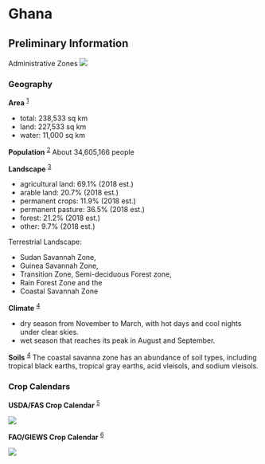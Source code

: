 # Ghana

## Preliminary Information
<!-- References -->
[1]: https://www.cia.gov/the-world-factbook/countries/ghana/
[2]: https://www.worldometers.info/world-population/ghana-population/
[3]: https://www.cia.gov/the-world-factbook/countries/ghana/
[4]: https://www.britannica.com/place/Ghana/Soils
[5]: https://ipad.fas.usda.gov/countrysummary/default.aspx?id=GH
[6]: https://www.fao.org/giews/countrybrief/country.jsp?code=GHA&lang=ar

Administrative Zones
<img src="https://www.ghanamissionun.org/wp-content/uploads/2023/11/Ghana_Regional_Map.jpg" />

### Geography
**Area** <sup>[1]</sup>
- total: 238,533 sq km
- land: 227,533 sq km
- water: 11,000 sq km

**Population** <sup>[2]</sup>
About 34,605,166 people

**Landscape** <sup>[3]</sup>
- agricultural land: 69.1% (2018 est.)
- arable land: 20.7% (2018 est.)
- permanent crops: 11.9% (2018 est.)
- permanent pasture: 36.5% (2018 est.)
- forest: 21.2% (2018 est.)
- other: 9.7% (2018 est.)

Terrestrial Landscape:
- Sudan Savannah Zone, 
- Guinea Savannah Zone, 
- Transition Zone, Semi-deciduous Forest zone, 
- Rain Forest Zone and the 
- Coastal Savannah Zone 

**Climate** <sup>[4]</sup>
- dry season from November to March, with hot days and cool nights under clear skies.
- wet season that reaches its peak in August and September. 

**Soils** <sup>[4]</sup>
The coastal savanna zone has an abundance of soil types, including tropical black earths, tropical gray earths, acid vleisols, and sodium vleisols.


### Crop Calendars
**USDA/FAS Crop Calendar** <sup>[5]</sup>

<img src="https://ipad.fas.usda.gov/countrysummary/images/GH/cropcalendar/wafrica_gh_calendar.png" />

**FAO/GIEWS Crop Calendar** <sup>[6]</sup>

<img src="https://www.fao.org/giews/countrybrief/country/GHA/graphics/1_2023-11-13.jpg" />


